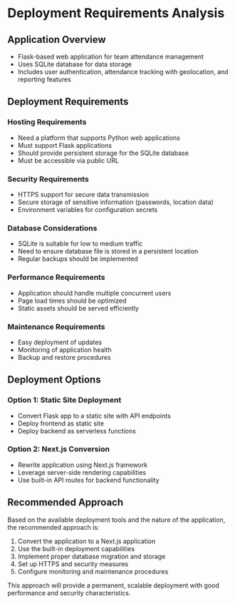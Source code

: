 # Deployment Requirements Analysis

## Application Overview
- Flask-based web application for team attendance management
- Uses SQLite database for data storage
- Includes user authentication, attendance tracking with geolocation, and reporting features

## Deployment Requirements

### Hosting Requirements
- Need a platform that supports Python web applications
- Must support Flask applications
- Should provide persistent storage for the SQLite database
- Must be accessible via public URL

### Security Requirements
- HTTPS support for secure data transmission
- Secure storage of sensitive information (passwords, location data)
- Environment variables for configuration secrets

### Database Considerations
- SQLite is suitable for low to medium traffic
- Need to ensure database file is stored in a persistent location
- Regular backups should be implemented

### Performance Requirements
- Application should handle multiple concurrent users
- Page load times should be optimized
- Static assets should be served efficiently

### Maintenance Requirements
- Easy deployment of updates
- Monitoring of application health
- Backup and restore procedures

## Deployment Options

### Option 1: Static Site Deployment
- Convert Flask app to a static site with API endpoints
- Deploy frontend as static site
- Deploy backend as serverless functions

### Option 2: Next.js Conversion
- Rewrite application using Next.js framework
- Leverage server-side rendering capabilities
- Use built-in API routes for backend functionality

## Recommended Approach
Based on the available deployment tools and the nature of the application, the recommended approach is:

1. Convert the application to a Next.js application
2. Use the built-in deployment capabilities
3. Implement proper database migration and storage
4. Set up HTTPS and security measures
5. Configure monitoring and maintenance procedures

This approach will provide a permanent, scalable deployment with good performance and security characteristics.
